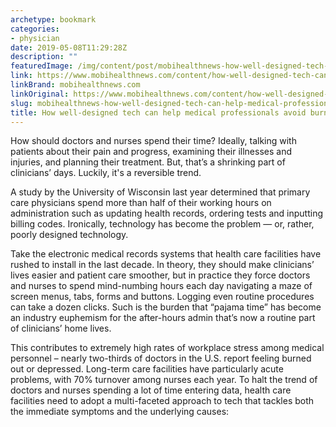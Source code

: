 ```yaml
---
archetype: bookmark
categories:
- physician
date: 2019-05-08T11:29:28Z
description: ""
featuredImage: /img/content/post/mobihealthnews-how-well-designed-tech-can-help-medical-professionals-avoid-burnout.jpg
link: https://www.mobihealthnews.com/content/how-well-designed-tech-can-help-medical-professionals-avoid-burnout
linkBrand: mobihealthnews.com
linkOriginal: https://www.mobihealthnews.com/content/how-well-designed-tech-can-help-medical-professionals-avoid-burnout
slug: mobihealthnews-how-well-designed-tech-can-help-medical-professionals-avoid-burnout
title: How well-designed tech can help medical professionals avoid burnout
---
```

How should doctors and nurses spend their time? Ideally, talking with patients about their pain and progress, examining their illnesses and injuries, and planning their treatment. But, that’s a shrinking part of clinicians’ days. Luckily, it's a reversible trend.

A study by the University of Wisconsin last year determined that primary care physicians spend more than half of their working hours on administration such as updating health records, ordering tests and inputting billing codes. Ironically, technology has become the problem — or, rather, poorly designed technology.

Take the electronic medical records systems that health care facilities have rushed to install in the last decade. In theory, they should make clinicians’ lives easier and patient care smoother, but in practice they force doctors and nurses to spend mind-numbing hours each day navigating a maze of screen menus, tabs, forms and buttons. Logging even routine procedures can take a dozen clicks. Such is the burden that “pajama time” has become an industry euphemism for the after-hours admin that’s now a routine part of clinicians’ home lives.

This contributes to extremely high rates of workplace stress among medical personnel – nearly two-thirds of doctors in the U.S. report feeling burned out or depressed. Long-term care facilities have particularly acute problems, with 70% turnover among nurses each year. To halt the trend of doctors and nurses spending a lot of time entering data, health care facilities need to adopt a multi-faceted approach to tech that tackles both the immediate symptoms and the underlying causes:

